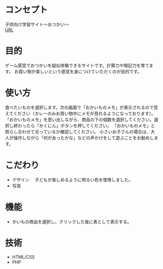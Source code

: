 # コンセプト
子供向け学習サイト〜おつかい〜
<br>
[URL](https://riristudy.herokuapp.com/)

# 目的
ゲーム感覚でおつかいを疑似体験できるサイトです。計算力や暗記力を育てます。
お買い物が楽しいという感覚を身につけていただくのが目的です。

# 使い方
食べたいものを選択します。次の画面で「おかいものメモ」が表示されるので覚えてください（カレーのみお買い物中にメモが見れるようになっております）。
「おかいものメモ」を思い出しながら、商品の下の個数を選択してください。選択し終わったら「かくにん」ボタンを押してください。
「おかいものメモ」と照らし合わせて合っているか確認してください。
小さいお子さんの場合は、大人が操作しながら「何があったかな」などの声かけをして遊ぶことをお勧めします。

# こだわり
- デザイン
　子どもが楽しめるように明るい色を使用しました。
- 写真

# 機能
- かいもの商品を選択し、クリックした後に表として表示する。

# 技術
- HTML/CSS
- PHP

